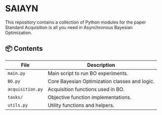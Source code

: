 # SAIAYN

This repository contains a collection of Python modules for the paper Standard Acquisition is all you need in Asynchronous Bayesian Optimization.

## 📦 Contents

| File                | Description                                      |
|---------------------|--------------------------------------------------|
| `main.py`            | Main script to run BO experiments.              |
| `BO.py`              | Core Bayesian Optimization classes and logic.   |
| `acquisition.py`     | Acquisition functions used in BO.               |
| `tasks/`             | Objective function implementations.             |
| `utils.py`           | Utility functions and helpers.                  |

